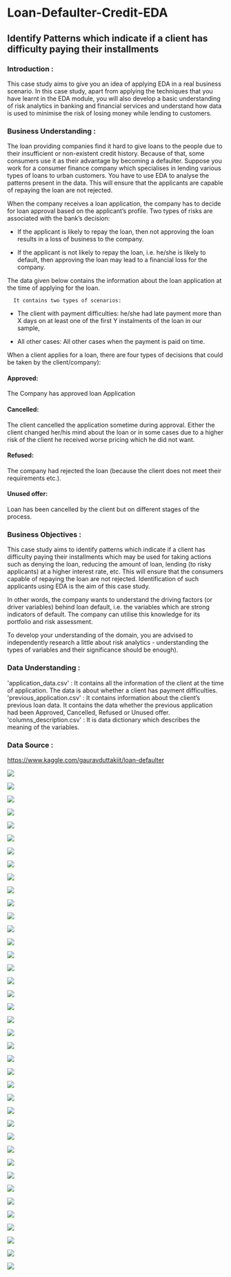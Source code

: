 # Loan-Defaulter-Credit-EDA
## Identify Patterns which indicate if a client has difficulty paying their installments 

### Introduction :
This case study aims to give you an idea of applying EDA in a real business scenario. In this case study, apart from applying the techniques that you have learnt in the EDA module, you will also develop a basic understanding of risk analytics in banking and financial services and understand how data is used to minimise the risk of losing money while lending to customers.

### Business Understanding :
The loan providing companies find it hard to give loans to the people due to their insufficient or non-existent credit history. Because of that, some consumers use it as their advantage by becoming a defaulter. Suppose you work for a consumer finance company which specialises in lending various types of loans to urban customers. You have to use EDA to analyse the patterns present in the data. This will ensure that the applicants are capable of repaying the loan are not rejected.

When the company receives a loan application, the company has to decide for loan approval based on the applicant’s profile. Two types of risks are associated with the bank’s decision:

  * If the applicant is likely to repay the loan, then not approving the loan results in a loss of business to the company.

  * If the applicant is not likely to repay the loan, i.e. he/she is likely to default, then approving the loan may lead to a financial loss for the company.

The data given below contains the information about the loan application at the time of applying for the loan.

      It contains two types of scenarios:

 * The client with payment difficulties: he/she had late payment more than X days on at least one of the first Y instalments of the loan in our sample,

 * All other cases: All other cases when the payment is paid on time.

When a client applies for a loan, there are four types of decisions that could be taken by the client/company):

#### Approved:
The Company has approved loan Application

#### Cancelled:
The client cancelled the application sometime during approval. Either the client changed her/his mind about the loan or in some cases due to a higher risk of the client he received worse pricing which he did not want.

#### Refused:
The company had rejected the loan (because the client does not meet their requirements etc.).

#### Unused offer:
Loan has been cancelled by the client but on different stages of the process.


### Business Objectives :
This case study aims to identify patterns which indicate if a client has difficulty paying their installments which may be used for taking actions such as denying the loan, reducing the amount of loan, lending (to risky applicants) at a higher interest rate, etc. This will ensure that the consumers capable of repaying the loan are not rejected. Identification of such applicants using EDA is the aim of this case study.

In other words, the company wants to understand the driving factors (or driver variables) behind loan default, i.e. the variables which are strong indicators of default. The company can utilise this knowledge for its portfolio and risk assessment.

To develop your understanding of the domain, you are advised to independently research a little about risk analytics - understanding the types of variables and their significance should be enough).


### Data Understanding :
'application_data.csv' :
       It contains all the information of the client at the time of application. 
       The data is about whether a client has payment difficulties. 
'previous_application.csv' :
       It contains information about the client’s previous loan data. 
       It contains the data whether the previous application had been Approved, Cancelled, Refused or Unused offer.  
'columns_description.csv' :
       It is data dictionary which describes the meaning of the variables.
       

### Data Source :
https://www.kaggle.com/gauravduttakiit/loan-defaulter


![](https://github.com/ShivankUdayawal/Loan-Defaulter-Credit-EDA/blob/main/Data%20Visualization/01.jpg)

![](https://github.com/ShivankUdayawal/Loan-Defaulter-Credit-EDA/blob/main/Data%20Visualization/02.jpg)

![](https://github.com/ShivankUdayawal/Loan-Defaulter-Credit-EDA/blob/main/Data%20Visualization/03.jpg)

![](https://github.com/ShivankUdayawal/Loan-Defaulter-Credit-EDA/blob/main/Data%20Visualization/06.jpg)

![](https://github.com/ShivankUdayawal/Loan-Defaulter-Credit-EDA/blob/main/Data%20Visualization/07.jpg)

![](https://github.com/ShivankUdayawal/Loan-Defaulter-Credit-EDA/blob/main/Data%20Visualization/08.jpg)

![](https://github.com/ShivankUdayawal/Loan-Defaulter-Credit-EDA/blob/main/Data%20Visualization/09.jpg)

![](https://github.com/ShivankUdayawal/Loan-Defaulter-Credit-EDA/blob/main/Data%20Visualization/10.jpg)

![](https://github.com/ShivankUdayawal/Loan-Defaulter-Credit-EDA/blob/main/Data%20Visualization/11.jpg)

![](https://github.com/ShivankUdayawal/Loan-Defaulter-Credit-EDA/blob/main/Data%20Visualization/12.jpg)

![](https://github.com/ShivankUdayawal/Loan-Defaulter-Credit-EDA/blob/main/Data%20Visualization/13.jpg)

![](https://github.com/ShivankUdayawal/Loan-Defaulter-Credit-EDA/blob/main/Data%20Visualization/14.jpg)

![](https://github.com/ShivankUdayawal/Loan-Defaulter-Credit-EDA/blob/main/Data%20Visualization/15.jpg)

![](https://github.com/ShivankUdayawal/Loan-Defaulter-Credit-EDA/blob/main/Data%20Visualization/16.jpg)

![](https://github.com/ShivankUdayawal/Loan-Defaulter-Credit-EDA/blob/main/Data%20Visualization/17.jpg)

![](https://github.com/ShivankUdayawal/Loan-Defaulter-Credit-EDA/blob/main/Data%20Visualization/18.jpg)

![](https://github.com/ShivankUdayawal/Loan-Defaulter-Credit-EDA/blob/main/Data%20Visualization/19.jpg)

![](https://github.com/ShivankUdayawal/Loan-Defaulter-Credit-EDA/blob/main/Data%20Visualization/20.jpg)

![](https://github.com/ShivankUdayawal/Loan-Defaulter-Credit-EDA/blob/main/Data%20Visualization/21.jpg)

![](https://github.com/ShivankUdayawal/Loan-Defaulter-Credit-EDA/blob/main/Data%20Visualization/22.jpg)

![](https://github.com/ShivankUdayawal/Loan-Defaulter-Credit-EDA/blob/main/Data%20Visualization/23.jpg)

![](https://github.com/ShivankUdayawal/Loan-Defaulter-Credit-EDA/blob/main/Data%20Visualization/24.jpg)

![](https://github.com/ShivankUdayawal/Loan-Defaulter-Credit-EDA/blob/main/Data%20Visualization/25.jpg)

![](https://github.com/ShivankUdayawal/Loan-Defaulter-Credit-EDA/blob/main/Data%20Visualization/26.jpg)

![](https://github.com/ShivankUdayawal/Loan-Defaulter-Credit-EDA/blob/main/Data%20Visualization/27.jpg)

![](https://github.com/ShivankUdayawal/Loan-Defaulter-Credit-EDA/blob/main/Data%20Visualization/28.jpg)

![](https://github.com/ShivankUdayawal/Loan-Defaulter-Credit-EDA/blob/main/Data%20Visualization/29.jpg)

![](https://github.com/ShivankUdayawal/Loan-Defaulter-Credit-EDA/blob/main/Data%20Visualization/30.jpg)

![](https://github.com/ShivankUdayawal/Loan-Defaulter-Credit-EDA/blob/main/Data%20Visualization/31.jpg)

![](https://github.com/ShivankUdayawal/Loan-Defaulter-Credit-EDA/blob/main/Data%20Visualization/32.jpg)

![](https://github.com/ShivankUdayawal/Loan-Defaulter-Credit-EDA/blob/main/Data%20Visualization/33.jpg)

![](https://github.com/ShivankUdayawal/Loan-Defaulter-Credit-EDA/blob/main/Data%20Visualization/34.jpg)

![](https://github.com/ShivankUdayawal/Loan-Defaulter-Credit-EDA/blob/main/Data%20Visualization/35.jpg)

![](https://github.com/ShivankUdayawal/Loan-Defaulter-Credit-EDA/blob/main/Data%20Visualization/36.jpg)

![](https://github.com/ShivankUdayawal/Loan-Defaulter-Credit-EDA/blob/main/Data%20Visualization/39.jpg)

![](https://github.com/ShivankUdayawal/Loan-Defaulter-Credit-EDA/blob/main/Data%20Visualization/40.jpg)

![](https://github.com/ShivankUdayawal/Loan-Defaulter-Credit-EDA/blob/main/Data%20Visualization/41.jpg)

![](https://github.com/ShivankUdayawal/Loan-Defaulter-Credit-EDA/blob/main/Data%20Visualization/42.jpg)

![](https://github.com/ShivankUdayawal/Loan-Defaulter-Credit-EDA/blob/main/Data%20Visualization/43.jpg)
